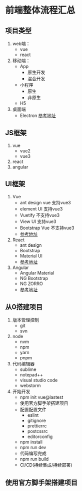 # 前端整体流程汇总

## 项目类型
1. web端：
    - vue
    - react
2. 移动端：
    - App
        - 原生开发
        - 混合开发
    - 小程序
        - 原生
        - 非原生
    - H5
3. 桌面端
    - Electron [参考地址](https://zhuanlan.zhihu.com/p/512092149)

## JS框架
1. vue
    - vue2
    - vue3
2. react
3. angular

## UI框架
1. Vue
    - ant design vue 支持vue3
    - element UI 支持vue3
    - Vuetify 不支持vue3
    - View UI 支持vue3
    - Bootstrap Vue 不支持vue3
    - [参考地址](https://blog.csdn.net/mengdong_524/article/details/123212059)
2. React
    - ant design
    - Bootstrap
    - Material UI
    - [参考地址](https://blog.csdn.net/zjjcchina/article/details/124401200)
3. Angular
    - Angular Material
    - NG Bootstrap
    - NG ZORRO
    - [参考地址](https://baijiahao.baidu.com/s?id=1684751766552282192&wfr=spider&for=pc)

## 从0搭建项目
1. 版本管理控制
    - git
    - svn
2. node
    - nvm
    - npm
    - yarn
    - pnpm
3. 代码编辑器
    - sublime
    - notepad++
    - visual studio code
    - webstorm
4. 开始开发
    - npm init vue@lastest
    - 使用官方脚手架搭建项目
    - 配置配置文件
        - eslint
        - gitignore
        - prettierrc
        - postcssrc
        - editorconfig
    - npm install
    - npm run dev
    - 代码编写完成
    - npm run build
    - CI/CD(持续集成/持续部署)

## 使用官方脚手架搭建项目
